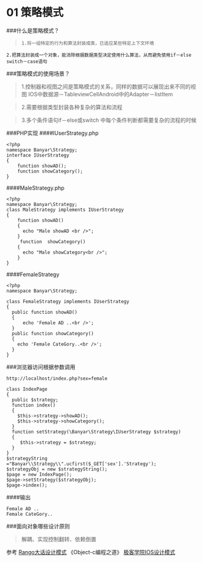 # 01 策略模式

###什么是策略模式？

>     1.将一组特定的行为和算法封装成类，已适应某些特定上下文环境
    2.把算法封装成一个对象，能消除根据数据类型决定使用什么算法，从而避免使用if－else switch－case语句
    
###策略模式的使用场景？




> 1.控制器和视图之间是策略模式的关系，同样的数据可以展现出来不同的视图 IOS中数据源－TableviewCellAndroid中的Adapter－listItem
 

> 2.需要根据类型封装各种复杂的算法和流程




> 3.多个条件语句if－else或switch 中每个条件判断都需要复杂的流程的时候
  
###PHP实现
####IUserStrategy.php
```
<?php
namespace Banyar\Strategy;
interface IUserStrategy
{
    function showAD();
    function showCategory();
}
```
####MaleStrategy.php
```
<?php
namespace Banyar\Strategy;
class MaleStrategy implements IUserStrategy
{
    function showAD()
    {
      echo "Male showAD <br />";
    }
     function  showCategory()
    {
      echo "Male showCategory<br />";
    }
}

```
####FemaleStrategy
```
<?php
namespace Banyar\Strategy;

class FemaleStrategy implements IUserStrategy
{
  public function showAD()
  {
      echo 'Female AD ..<br />';
  }
  public function showCategory()
  {
    echo 'Female CateGory..<br />';
  }
}
```

###浏览器访问根据参数调用
```
http://localhost/index.php?sex=female

class IndexPage
{
  public $strategy;
  function index()
  {
    $this->strategy->showAD();
    $this->strategy->showCategory();
  }
  function setStrategy(\Banyar\Strategy\IUserStrategy $strategy)
  {
     $this->strategy = $strategy;
  }
}
$strategyString ="Banyar\\Strategy\\".ucfirst($_GET['sex'].'Strategy');
$strategyObj = new $strategyString();
$page = new IndexPage();
$page->setStrategy($strategyObj);
$page->index();
```
####输出 
```
Female AD ..
Female CateGory..
```

###面向对象哪些设计原则

> 解耦、实现控制翻转、依赖倒置

参考
[Rango大话设计模式](http://www.imooc.com/video/4906)
《Object-c编程之道》
[极客学院IOS设计模式](http://www.jikexueyuan.com/course/1864.html)
